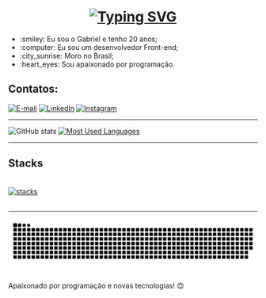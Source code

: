 <h1 align="center">
  <a href="#">
    <img src="https://readme-typing-svg.demolab.com?font=Fira+Code&pause=1000&color=0BDA51&random=false&width=435&lines=Ol%C3%A1%2C+eu+sou+o+Gabriel!" alt="Typing SVG" />
  </a>
</h1>

<ul>
  <li> :smiley: Eu sou o Gabriel e tenho 20 anos; </li>
  <li> :computer: Eu sou um desenvolvedor Front-end; </li>
  <li> :city_sunrise: Moro no Brasil; </li>
  <li> :heart_eyes: Sou apaixonado por programação. </li>
</ul>

<h2> Contatos: </h2>

[![E-mail](https://img.shields.io/badge/-Email-000?style=for-the-badge&logo=microsoft-outlook&logoColor=0BDA51&color:FFF)](mailto:gabriel.oliveira2040@hotmail.com)
[![LinkedIn](https://img.shields.io/badge/-LinkedIn-000?style=for-the-badge&logo=linkedin&logoColor=0BDA51&color:FFF)](https://www.linkedin.com/in/gaabssantos/)
[![Instagram](https://img.shields.io/badge/-Instagram-000?style=for-the-badge&logo=instagram&logoColor=0BDA51&color:FFF)](https://www.instagram.com/gaabssantos._/)

<hr>

![GitHub stats](https://github-readme-stats-git-masterrstaa-rickstaa.vercel.app/api?username=gaabssantos&hide_title=true&show_icons=true&include_all_commits=false&count_private=true&line_height=25&hide=issues&bg_color=000&title_color=0BDA51&text_color=FFF&border_radius=3&border_color=0BDA51&icon_color=0BDA51&theme=jolly)
[![Most Used Languages](https://github-readme-stats-git-masterrstaa-rickstaa.vercel.app/api/top-langs/?username=gaabssantos&line_height=10&card_width=290&layout=compact&hide_title=false&count_private=true&langs_count=4&show_icons=true&title_color=0BDA51&hide=html,css&bg_color=000&text_color=8B8B8B&border_radius=3&border_color=0BDA51&count_private=true)](https://github.com/gaabssantos/github-readme-stats)

<hr>

## Stacks

<div style="display: inline_block"><br/>
  <a href="#"> <img align="center" alt="stacks" src="https://skillicons.dev/icons?i=html,css,js,ts,react,bootstrap,jquery,postman,git,github,jest,vscode,figma,&perline=14"> </a>
</div> <br>

<hr>

<picture>
  <source media="(prefers-color-scheme: dark)" srcset="https://raw.githubusercontent.com/mari4souza/mari4souza/output/github-contribution-grid-snake-dark.svg">
  <source media="(prefers-color-scheme: light)" srcset="https://raw.githubusercontent.com/mari4souza/mari4souza/output/github-contribution-grid-snake.svg">
  <img alt="github contribution grid snake animation" src="https://raw.githubusercontent.com/mari4souza/mari4souza/output/github-contribution-grid-snake.svg">
</picture>

Apaixonado por programação e novas tecnologias! :heart_eyes:
